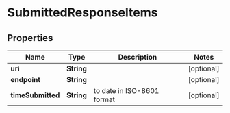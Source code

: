 
# SubmittedResponseItems

## Properties
Name | Type | Description | Notes
------------ | ------------- | ------------- | -------------
**uri** | **String** |  |  [optional]
**endpoint** | **String** |  |  [optional]
**timeSubmitted** | **String** | to date in ISO-8601 format |  [optional]



